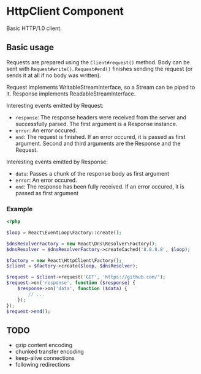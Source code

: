 # HttpClient Component

Basic HTTP/1.0 client.

## Basic usage

Requests are prepared using the ``Client#request()`` method. Body can be
sent with ``Request#write()``. ``Request#end()`` finishes sending the request
(or sends it at all if no body was written).

Request implements WritableStreamInterface, so a Stream can be piped to
it. Response implements ReadableStreamInterface.

Interesting events emitted by Request:

* `response`: The response headers were received from the server and successfully
  parsed. The first argument is a Response instance.
* `error`: An error occured.
* `end`: The request is finished. If an error occured, it is passed as first
  argument. Second and third arguments are the Response and the Request.

Interesting events emitted by Response:

* `data`: Passes a chunk of the response body as first argument
* `error`: An error occured.
* `end`: The response has been fully received. If an error
  occured, it is passed as first argument

### Example

```php
<?php

$loop = React\EventLoop\Factory::create();

$dnsResolverFactory = new React\Dns\Resolver\Factory();
$dnsResolver = $dnsResolverFactory->createCached('8.8.8.8', $loop);

$factory = new React\HttpClient\Factory();
$client = $factory->create($loop, $dnsResolver);

$request = $client->request('GET', 'https://github.com/');
$request->on('response', function ($response) {
    $response->on('data', function ($data) {
        // ...
    });
});
$request->end();
```

## TODO

* gzip content encoding
* chunked transfer encoding
* keep-alive connections
* following redirections
